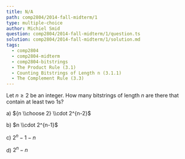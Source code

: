 ```yaml
---
title: N/A
path: comp2804/2014-fall-midterm/1
type: multiple-choice
author: Michiel Smid
question: comp2804/2014-fall-midterm/1/question.ts
solution: comp2804/2014-fall-midterm/1/solution.md
tags:
  - comp2804
  - comp2804-midterm
  - comp2804-bitstrings
  - The Product Rule (3.1)
  - Counting Bitstrings of Length n (3.1.1)
  - The Complement Rule (3.3)
---
```


Let $n \geq 2$ be an integer. How many bitstrings of length $n$ are there that contain at least two 1s?

a) ${n \\choose 2} \\cdot 2^{n-2}$

b) $n \\cdot 2^{n-1}$

c) $2^{n} - 1 - n$

d) $2^{n} - n$
